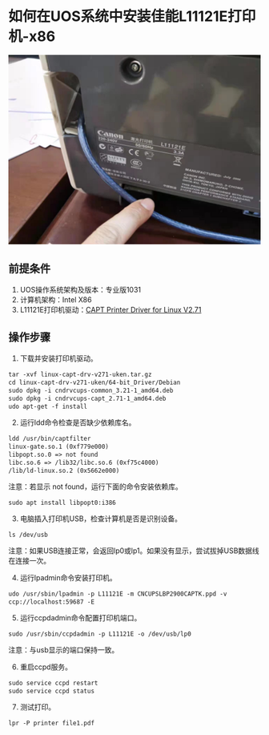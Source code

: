  
 # 如何在UOS系统中安装佳能L11121E打印机-x86

![佳能L11121E打印机](../Images/微信图片_20210520120807.jpg)

## 前提条件

1. UOS操作系统架构及版本：专业版1031
1. 计算机架构：Intel X86
1. L11121E打印机驱动：[CAPT Printer Driver for Linux V2.71
](https://sg.canon/en/support/0100459601)

## 操作步骤

1. 下载并安装打印机驱动。

```
tar -xvf linux-capt-drv-v271-uken.tar.gz
cd linux-capt-drv-v271-uken/64-bit_Driver/Debian
sudo dpkg -i cndrvcups-common_3.21-1_amd64.deb
sudo dpkg -i cndrvcups-capt_2.71-1_amd64.deb
udo apt-get -f install
```
2. 运行ldd命令检查是否缺少依赖库名。

```
ldd /usr/bin/captfilter
linux-gate.so.1 (0xf779e000)
libpopt.so.0 => not found
libc.so.6 => /lib32/libc.so.6 (0xf75c4000)
/lib/ld-linux.so.2 (0x5662e000)
```
注意：若显示 not found，运行下面的命令安装依赖库。

```azurepowershell
sudo apt install libpopt0:i386
```

3. 电脑插入打印机USB，检查计算机是否是识别设备。

```azurepowershell
ls /dev/usb
```
注意：如果USB连接正常，会返回lp0或lp1。如果没有显示，尝试拔掉USB数据线在连接一次。

4. 运行lpadmin命令安装打印机。
```
udo /usr/sbin/lpadmin -p L11121E -m CNCUPSLBP2900CAPTK.ppd -v ccp://localhost:59687 -E
```

5. 运行ccpdadmin命令配置打印机端口。
```
sudo /usr/sbin/ccpdadmin -p L11121E -o /dev/usb/lp0
```

注意：与usb显示的端口保持一致。

6. 重启ccpd服务。
```
sudo service ccpd restart
sudo service ccpd status
```
7. 测试打印。

```
lpr -P printer file1.pdf
```